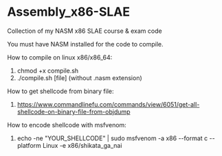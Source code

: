 # Assembly_x86-SLAE
Collection of my NASM x86 SLAE course &amp; exam code

You must have NASM installed for the code to compile.

How to compile on linux x86/x86_64:
1. chmod +x compile.sh
2. ./compile.sh [file] (without .nasm extension)

How to get shellcode from binary file:
1. https://www.commandlinefu.com/commands/view/6051/get-all-shellcode-on-binary-file-from-objdump

How to encode shellcode with msfvenom:
1. echo -ne "YOUR_SHELLCODE" | sudo msfvenom -a x86 --format c --platform Linux -e x86/shikata_ga_nai